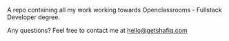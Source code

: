 A repo containing all my work working towards Openclassrooms - Fullstack Developer degree.

Any questions? Feel free to contact me at hello@getshafiq.com
